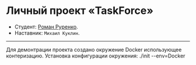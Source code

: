 # Личный проект «TaskForce»

* Студент: [Роман Руренко](https://up.htmlacademy.ru/yii/1/user/603391).
* Наставник: `Михаил Куклин`.

---
Для демонтрации проекта создано окружение Docker использующее контеризацию.
Установка конфигурации окружения:
./init --env=Docker 
